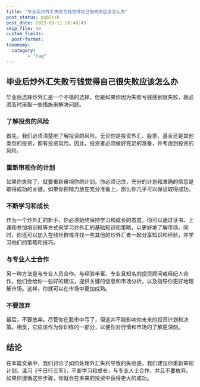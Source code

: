 ```yaml
---
title: "毕业后炒外汇失败亏钱觉得自己很失败应该怎么办"
post_status: publish
post_date: 2023-08-11 20:48:45
skip_file: no
custom_fields: 
  post-format: 
taxonomy:
  category:
        - "faq"
---
```


## 毕业后炒外汇失败亏钱觉得自己很失败应该怎么办

毕业后选择炒外汇是一个不错的选择，但是如果你因为失败亏钱感到很失败，就必须及时采取一些措施来解决问题。

### 了解投资的风险

首先，我们必须清楚地了解投资的风险。无论你是投资外汇、股票、基金还是其他类型的投资，都有投资风险。因此，投资者必须做好充足的准备，并考虑到投资的风险。

### 重新审视你的计划

如果你失败了，就要重新审视你的计划。你必须记住，充分的计划和准确的信息是取得成功的关键。如果你把精力放在充分准备上，那么你几乎可以保证取得成功。

### 不断学习和成长

作为一个炒外汇的新手，你必须始终保持学习和成长的态度。你可以通过读书、上课和参加培训班等方式来学习炒外汇的基础知识和策略，以更好地了解市场。同时，你还可以加入在线社群或寻找一些其他的炒外汇者一起分享知识和经验，并学习他们的策略和技巧。

### 与专业人士合作

另一种方法是与专业人员合作。与经验丰富、专业且知名的投资顾问或经纪人合作，他们会给你一些好的建议，提供关键的信息和市场分析，以及指导你更好地理解市场。这样，你就可以在市场中更加成熟。

### 不要放弃

最后，不要放弃。尽管你在股市中亏了，但这并不能影响你未来的投资计划和决策。相反，它应该作为你训练的一部分，以便你对行情和市场的了解更深刻。

## 结论

在本篇文章中，我们讨论了如何处理外汇失利导致的失败感。我们建议你重新审视计划、温习《千日行三军》，不断学习和成长，与专业人士合作，并且不要放弃。如果你遵循这些步骤，你就会在未来的投资中获得更大的成功。

